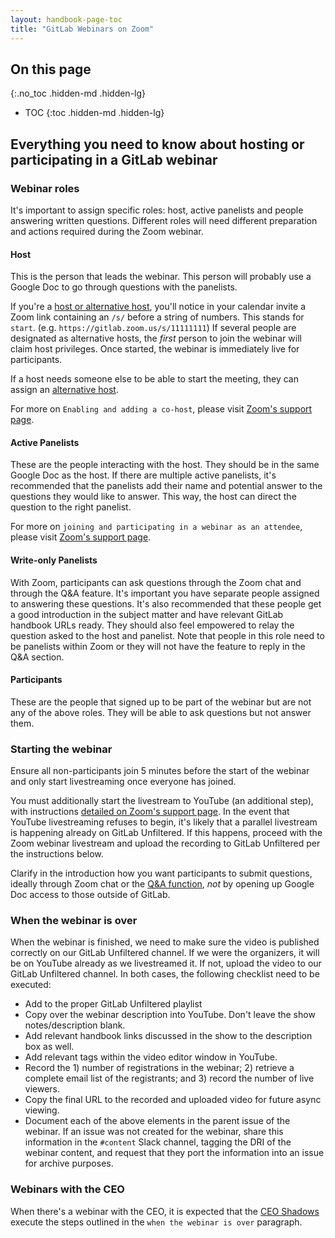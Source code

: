 ```yaml
---
layout: handbook-page-toc
title: "GitLab Webinars on Zoom"
---
```


## On this page
{:.no_toc .hidden-md .hidden-lg}

- TOC
{:toc .hidden-md .hidden-lg}

## Everything you need to know about hosting or participating in a GitLab webinar

### Webinar roles

It's important to assign specific roles: host, active panelists and people answering written questions. Different roles will need different preparation and actions required during the Zoom webinar.

#### Host

This is the person that leads the webinar. This person will probably use a Google Doc to go through questions with the panelists.

If you're a [host or alternative host](https://support.zoom.us/hc/en-us/articles/201362603-Host-and-Co-Host-Controls-in-a-Meeting), you'll notice in your calendar invite a Zoom link containing an `/s/` before a string of numbers. This stands for `start`. (e.g. `https://gitlab.zoom.us/s/11111111`) If several people are designated as alternative hosts, the *first* person to join the webinar will claim host privileges. Once started, the webinar is immediately live for participants.

If a host needs someone else to be able to start the meeting, they can assign an [alternative host](https://support.zoom.us/hc/en-us/articles/208220166-Alternative-Host).

For more on `Enabling and adding a co-host`, please visit [Zoom's support page](https://support.zoom.us/hc/en-us/articles/206330935-Enabling-and-Adding-a-Co-Host).

#### Active Panelists

These are the people interacting with the host. They should be in the same Google Doc as the host. If there are multiple active panelists, it's recommended that the panelists add their name and potential answer to the questions they would like to answer. This way, the host can direct the question to the right panelist.

For more on `joining and participating in a webinar as an attendee`, please visit [Zoom's support page](https://support.zoom.us/hc/en-us/articles/115004954946-Joining-and-participating-in-a-webinar-attendee-#h_5726ffaa-e780-44d8-aa8c-f0d05a7a7a5e).

#### Write-only Panelists
With Zoom, participants can ask questions through the Zoom chat and through the Q&A feature. It's important you have separate people assigned to answering these questions. It's also recommended that these people get a good introduction in the subject matter and have relevant GitLab handbook URLs ready. They should also feel empowered to relay the question asked to the host and panelist. Note that people in this role need to be panelists within Zoom or they will not have the feature to reply in the Q&A section.

#### Participants
These are the people that signed up to be part of the webinar but are not any of the above roles. They will be able to ask questions but not answer them.

### Starting the webinar
Ensure all non-participants join 5 minutes before the start of the webinar and only start livestreaming once everyone has joined.

You must additionally start the livestream to YouTube (an additional step), with instructions [detailed on Zoom's support page](https://support.zoom.us/hc/en-us/articles/360028478292-Streaming-a-Meeting-or-Webinar-on-YouTube-Live). In the event that YouTube livestreaming refuses to begin, it's likely that a parallel livestream is happening already on GitLab Unfiltered. If this happens, proceed with the Zoom webinar livestream and upload the recording to GitLab Unfiltered per the instructions below.

Clarify in the introduction how you want participants to submit questions, ideally through Zoom chat or the [Q&A function](https://support.zoom.us/hc/en-us/articles/203686015-Getting-Started-with-Question-Answer), *not* by opening up Google Doc access to those outside of GitLab.

### When the webinar is over
When the webinar is finished, we need to make sure the video is published correctly on our GitLab Unfiltered channel. If we were the organizers, it will be on YouTube already as we livestreamed it. If not, upload the video to our GitLab Unfiltered channel. In both cases, the following checklist need to be executed:

- Add to the proper GitLab Unfiltered playlist
- Copy over the webinar description into YouTube. Don't leave the show notes/description blank.
- Add relevant handbook links discussed in the show to the description box as well.
- Add relevant tags within the video editor window in YouTube.
- Record the 1) number of registrations in the webinar; 2) retrieve a complete email list of the registrants; and 3) record the number of live viewers.
- Copy the final URL to the recorded and uploaded video for future async viewing.
- Document each of the above elements in the parent issue of the webinar. If an issue was not created for the webinar, share this information in the `#content` Slack channel, tagging the DRI of the webinar content, and request that they port the information into an issue for archive purposes.

### Webinars with the CEO
When there's a webinar with the CEO, it is expected that the [CEO Shadows](/handbook/ceo/shadow/) execute the steps outlined in the `when the webinar is over` paragraph.
